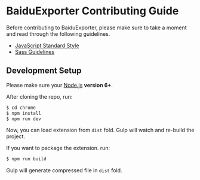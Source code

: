 # BaiduExporter Contributing Guide

Before contributing to BaiduExporter, please make sure to take a moment and read through the following guidelines.

- [JavaScript Standard Style](https://standardjs.com/)
- [Sass Guidelines](https://sass-guidelin.es/)


## Development Setup

Please make sure your [Node.js](http://nodejs.org) **version 6+**.

After cloning the repo, run:

``` bash
$ cd chrome
$ npm install
$ npm run dev
```

Now, you can load extension from `dist` fold. Gulp will watch and re-build the project.

If you want to package the extension. run:

``` bash
$ npm run build
```

Gulp will generate compressed file in `dist` fold.
